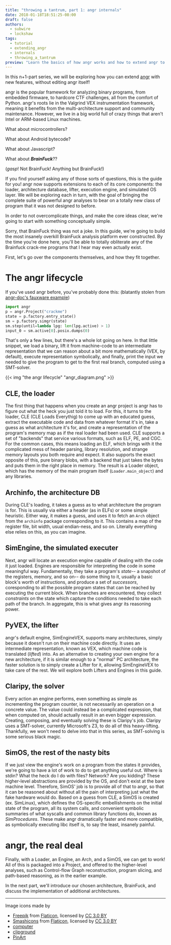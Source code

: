 ```yaml
---
title: "throwing a tantrum, part 1: angr internals"
date: 2018-01-18T18:51:25-08:00
draft: false
authors:
  - subwire
  - lockshaw
tags:
  - tutorial
  - extending_angr
  - internals
  - throwing_a_tantrum
preview: "Learn the basics of how angr works and how to extend angr to support new architectures"
---
```


In this n+1-part series, we will be exploring how you can extend [angr](http://angr.io/ "angr") with new features, without editing angr itself!

angr is the popular framework for analyzing binary programs, from embedded firmware, to hardcore CTF challenges, all from the comfort of Python.
angr's roots lie in the Valgrind VEX instrumentation framework, meaning it benefits from the multi-architecture support and community maintenance.
However, we live in a big world full of crazy things that aren't Intel or ARM-based Linux machines.

What about microcontrollers?

What about Android bytecode?

What about Javascript?

What about ***BrainFuck***??

(*gasp*! Not BrainFuck! Anything but BrainFuck!)

If you find yourself asking any of those sorts of questions, this is the guide for you!
angr now supports extensions to each of its core components: the loader, architecture database, lifter, execution engine, and simulated OS layer.
We will be exploring each in turn, with the goal of bringing the complete suite of powerful angr analyses to bear on a totally new class of program that it was not designed to before.

In order to not overcomplicate things, and make the core ideas clear, we're going to start with something conceptually simple.

Sorry, that BrainFuck thing was not a joke.
In this guide, we're going to build the most insanely overkill BrainFuck analysis platform ever constructed.  By the time you're done here, you'll be able to totally obliterate any of the Brainfuck crack-me programs that I hear may even actually exist.

First, let's go over the components themselves, and how they fit together.

# The angr lifecycle

If you've used angr before, you've probably done this:
(blatantly stolen from [angr-doc's fauxware example](https://github.com/angr/angr-doc/tree/master/examples/fauxware))
```python
import angr
p = angr.Project("crackme")
state = p.factory.entry_state()
sm = p.factory.simgr(state)
sm.step(until=lambda lpg: len(lpg.active) > 1)
input_0 = sm.active[0].posix.dumps(0)
```

That's only a few lines, but there's a whole lot going on here.
In that little snippet, we load a binary, lift it from machine-code to an intermediate representation that we can reason about a bit more mathematically (VEX, by default), execute representation symbolically, and finally, print the input we needed to give the program to get to the first real branch, computed using a SMT-solver.

{{< img "the angr lifecycle" "angr_diagram.png" >}}

## CLE, the loader

The first thing that happens when you create an angr project is angr has to figure out what the heck you just told it to load.
For this, it turns to the loader, CLE (CLE Loads Everythig) to come up with an educated guess, extract the executable code and data from whatever format it's in, take a guess as what architecture it's for, and create a representation of the program's memory map as if the real loader had been used.
CLE supports a set of "backends" that service various formats, such as ELF, PE, and CGC.
For the common cases, this means loading an ELF, which brings with it the complicated mess of header parsing, library resolution, and strange memory layouts you both require and expect.
It also supports the exact opposite of this, pure binary blobs, with a backend that just takes the bytes and puts them in the right place in memory.
The result is a Loader object, which has the memory of the main program itself (`Loader.main_object`) and any libraries.

## Archinfo, the architecture DB
During CLE's loading, it takes a guess as to what architecture the program is for.
This is usually via either a header (as in ELFs) or some simple heuristic.
Either way, it makes a guess, and uses it to fetch an `Arch` object from the `archinfo` package corresponding to it.
This contains a map of the register file, bit width, usual endian-ness, and so on.
Literally everything else relies on this, as you can imagine.

## SimEngine, the simulated executer
Next, angr will locate an execution engine capable of dealing with the code it just loaded.
Engines are responsible for interpreting the code in some meaningful way.
Fundamentally, they take a program's _state_-- a snapshot of the registers, memory, and so on-- do some thing to it, usually a basic block's worth of instructions, and produce a set of _successors_, coresponding to all the possible program states that can be reached by executing the current block.
When branches are encountered, they collect _constraints_ on the state which capture the conditions needed to take each path of the branch.
In aggregate, this is what gives angr its reasoning power.

## PyVEX, the lifter
angr's default engine, SimEngineVEX, supports many architectures, simply because it doesn't run on their machine code directly. It uses an intermediate representation, known as VEX, which machine code is translated (*lifted*) into.
As an alternative to creating your own engine for a new architecture, if it is similar enough to a "normal" PC architecture, the faster solution is to simply create a Lifter for it, allowing SimEngineVEX to take care of the rest.
We will explore both Lifters and Engines in this guide.

## Claripy, the solver
Every action an engine performs, even something as simple as incrementing the program counter, is not necessarily an operation on a concrete value.
The value could instead be a complicated expression, that when computed on, should actually result in an even bigger expression.
Creating, composing, and eventually solving these is Claripy's job.
Claripy uses a SMT-solver, currently Microsoft's Z3, to do all of this heavy-lifting.
Thankfully, we won't need to delve into that in this series, as SMT-solving is some serious black magic.

## SimOS, the rest of the nasty bits
If we just view the engine's work on a program from the states it provides, we're going to have a lot of work to do to get anything useful out.
Where is stdin? What the heck do I do with files? Network? Are you kidding?
These higher-level abstractions are provided by the OS, and don't exist at the bare machine level.
Therefore, SimOS' job is to provide all of that to angr, so that it can be reasoned about without all the pain of interpreting just what the fake hardware would do.
Based on a guess from CLE, a SimOS is created (ex. SimLinux), which defines the OS-specific embellishments on the initial state of the program, all its system calls, and convenient symbolic summaries of what syscalls and common library functions do, known as *SimProcedures*.
These make angr dramatically faster and more compatible, as symbolically executing libc itself is, to say the least, insanely painful.

# angr, the real deal
Finally, with a Loader, an Engine, an Arch, and a SimOS, we can get to work!
All of this is packaged into a Project, and offered to the higher-level analyses, such as Control-flow Graph reconstruction, program slicing, and path-based reasoning, as in the earlier example.

In the next part, we'll introduce our chosen architecture, BrainFuck, and discuss the implementation of additional architectures.

<hr>

Image icons made by

* [Freepik](http://www.freepik.com) from [Flaticon](https://www.flaticon.com/), licensed by [CC 3.0 BY](http://creativecommons.org/licenses/by/3.0/)
* [Smashicons](https://www.flaticon.com/authors/smashicons) from [Flaticon](https://www.flaticon.com/), licensed by [CC 3.0 BY](http://creativecommons.org/licenses/by/3.0/)
* [computer](https://www.shareicon.net/computer-processor-computer-hardware-technology-microprocessor-computer-chip-651514)
* [clipground](http://clipground.com/image-post/70942-dead-lift-clipart-11.jpg.html)
* [PinArt](http://moziru.com/explore/Binary%20clipart%20computer%20file/#gal_post_4505_binary-clipart-computer-file-6.png)

